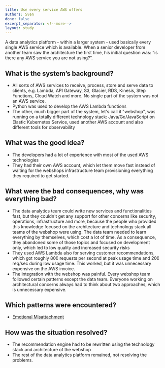 ```yaml
---
title: Use every service AWS offers
authors: Sven
done: false
excerpt_separator: <!--more-->
layout: study
---
```

A data analytics platform - within a larger system - used basically every single AWS service which is available.<!--more--> When a senior developer from another team saw the architecture the first time, his initial question was: “is there any AWS service you are not using?”.

## What is the system’s background?
* All sorts of AWS services to receive, process, store and serve data to clients, e.g. Lambda, API Gateway, S3, Glacier, RDS, Kinesis, Step Functions, Cloud Watch and more. No single part of the system was not an AWS service. 
* Python was used to develop the AWS Lambda functions
* The other, much bigger part of the system, let's call it "webshop", was running on a totally different technology stack: Java/Go/JavaScript on Elastic Kubernetes Service, used another AWS account and also different tools for observability

## What was the good idea?
* The developers had a lot of experience with most of the used AWS technologies
* They had their own AWS account, which let them move fast instead of waiting for the webshops infrastructure team provisioning everything they required to get started.

## What were the bad consequences, why was everything bad?
* The data analytics team could write new services and functionalities fast, but they couldn't get any support for other concerns like security, operations, infrastructure and more, because the people who provided this knowledge focused on the architecture and technology stack all teams of the webshop were using. The data team needed to learn everything by themselves, which cost a lot of time. As a consequence, they abandoned some of those topics and focused on development only, which led to low quality and increased security risks
* They used AWS Lambda also for serving customer recommendations, which got roughly 800 requests per second at peak usage time and 200 req/sec during low usage time. This worked, but it was unnecessary expensive on the AWS invoice.
* The integration with the webshop was painful. Every webshop team followed certain patterns except the data team. Everyone working on architectural concerns always had to think about two approaches, which is unnecessary expensive.

## Which patterns were encountered?
* [Emotional Misattachment](../patterns/emotional_misattachment.html)

## How was the situation resolved?
* The recommendation engine had to be rewritten using the technology stack and architecture of the webshop
* The rest of the data analytics platform remained, not resolving the problems.
